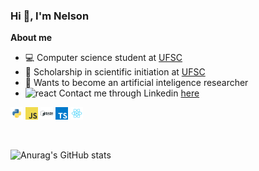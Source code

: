 ### Hi 👋, I'm Nelson


**About me**
- 💻 Computer science student at [UFSC](https://ufsc.br/)
- 🔬 Scholarship in scientific initiation at [UFSC](https://ufsc.br/)
- 🎯 Wants to become an artificial inteligence researcher
- <img height="16" alt="react" src="https://user-images.githubusercontent.com/16853682/185823851-fa6ed762-761d-4c24-b07f-b048df551627.png">   Contact me through Linkedin [here](https://www.linkedin.com/in/nelson-joppi-a363131a2/?locale=en_US)

<code><img height="20" alt="python" src="https://raw.githubusercontent.com/github/explore/5c058a388828bb5fde0bcafd4bc867b5bb3f26f3/topics/python/python.png"></code>
<code><img height="20" alt="javascript" src="https://raw.githubusercontent.com/github/explore/80688e429a7d4ef2fca1e82350fe8e3517d3494d/topics/javascript/javascript.png"></code>
<code><img height="20" alt="bash" src="https://raw.githubusercontent.com/github/explore/80688e429a7d4ef2fca1e82350fe8e3517d3494d/topics/bash/bash.png"></code>
<code><img height="20" alt="typescript" src="https://raw.githubusercontent.com/github/explore/80688e429a7d4ef2fca1e82350fe8e3517d3494d/topics/typescript/typescript.png"></code>
<code><img height="20" alt="react" src="https://raw.githubusercontent.com/github/explore/80688e429a7d4ef2fca1e82350fe8e3517d3494d/topics/react/react.png"></code>
   
<br />

![Anurag's GitHub stats](https://github-readme-stats.vercel.app/api?username=njoppi2&show_icons=true)









<!--
[![willianrod's wakatime stats](https://github-readme-stats.vercel.app/api/wakatime?username=njoppi2)](https://github.com/anuraghazra/github-readme-stats)

https://github.com/abhisheknaiidu/awesome-github-profile-readme#code-mode-
https://github.com/DenverCoder1/DenverCoder1




Here are some ideas to get you started:

- 🔭 I’m currently working on ...
- 🌱 I’m currently learning ...
- 👯 I’m looking to collaborate on ...
- 🤔 I’m looking for help with ...
- 💬 Ask me about ...
- 📫 How to reach me: ...
- 😄 Pronouns: ...
- ⚡ Fun fact: ...
-->
